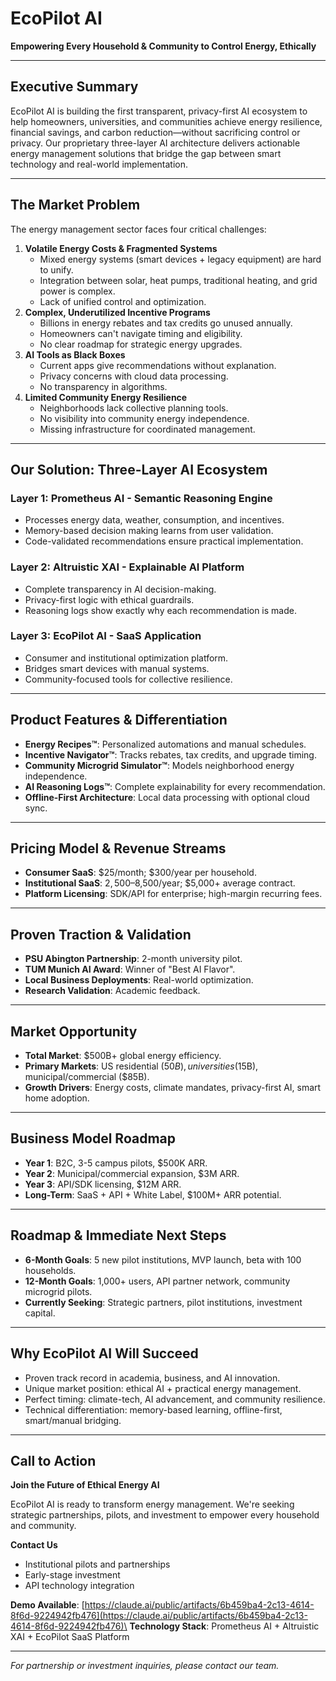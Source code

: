 # EcoPilot AI

**Empowering Every Household & Community to Control Energy, Ethically**

***

## Executive Summary

EcoPilot AI is building the first transparent, privacy-first AI ecosystem to help homeowners, universities, and communities achieve energy resilience, financial savings, and carbon reduction—without sacrificing control or privacy. Our proprietary three-layer AI architecture delivers actionable energy management solutions that bridge the gap between smart technology and real-world implementation.

***

## The Market Problem

The energy management sector faces four critical challenges:

1. **Volatile Energy Costs & Fragmented Systems**
   * Mixed energy systems (smart devices + legacy equipment) are hard to unify.
   * Integration between solar, heat pumps, traditional heating, and grid power is complex.
   * Lack of unified control and optimization.
2. **Complex, Underutilized Incentive Programs**
   * Billions in energy rebates and tax credits go unused annually.
   * Homeowners can't navigate timing and eligibility.
   * No clear roadmap for strategic energy upgrades.
3. **AI Tools as Black Boxes**
   * Current apps give recommendations without explanation.
   * Privacy concerns with cloud data processing.
   * No transparency in algorithms.
4. **Limited Community Energy Resilience**
   * Neighborhoods lack collective planning tools.
   * No visibility into community energy independence.
   * Missing infrastructure for coordinated management.

***

## Our Solution: Three-Layer AI Ecosystem

### Layer 1: Prometheus AI - Semantic Reasoning Engine

* Processes energy data, weather, consumption, and incentives.
* Memory-based decision making learns from user validation.
* Code-validated recommendations ensure practical implementation.

### Layer 2: Altruistic XAI - Explainable AI Platform

* Complete transparency in AI decision-making.
* Privacy-first logic with ethical guardrails.
* Reasoning logs show exactly why each recommendation is made.

### Layer 3: EcoPilot AI - SaaS Application

* Consumer and institutional optimization platform.
* Bridges smart devices with manual systems.
* Community-focused tools for collective resilience.

***

## Product Features & Differentiation

* **Energy Recipes™**: Personalized automations and manual schedules.
* **Incentive Navigator™**: Tracks rebates, tax credits, and upgrade timing.
* **Community Microgrid Simulator™**: Models neighborhood energy independence.
* **AI Reasoning Logs™**: Complete explainability for every recommendation.
* **Offline-First Architecture**: Local data processing with optional cloud sync.

***

## Pricing Model & Revenue Streams

* **Consumer SaaS**: $25/month; $300/year per household.
* **Institutional SaaS**: $2,500–$8,500/year; $5,000+ average contract.
* **Platform Licensing**: SDK/API for enterprise; high-margin recurring fees.

***

## Proven Traction & Validation

* **PSU Abington Partnership**: 2-month university pilot.
* **TUM Munich AI Award**: Winner of "Best AI Flavor".
* **Local Business Deployments**: Real-world optimization.
* **Research Validation**: Academic feedback.

***

## Market Opportunity

* **Total Market**: $500B+ global energy efficiency.
* **Primary Markets**: US residential ($50B), universities ($15B), municipal/commercial ($85B).
* **Growth Drivers**: Energy costs, climate mandates, privacy-first AI, smart home adoption.

***

## Business Model Roadmap

* **Year 1**: B2C, 3-5 campus pilots, $500K ARR.
* **Year 2**: Municipal/commercial expansion, $3M ARR.
* **Year 3**: API/SDK licensing, $12M ARR.
* **Long-Term**: SaaS + API + White Label, $100M+ ARR potential.

***

## Roadmap & Immediate Next Steps

* **6-Month Goals**: 5 new pilot institutions, MVP launch, beta with 100 households.
* **12-Month Goals**: 1,000+ users, API partner network, community microgrid pilots.
* **Currently Seeking**: Strategic partners, pilot institutions, investment capital.

***

## Why EcoPilot AI Will Succeed

* Proven track record in academia, business, and AI innovation.
* Unique market position: ethical AI + practical energy management.
* Perfect timing: climate-tech, AI advancement, and community resilience.
* Technical differentiation: memory-based learning, offline-first, smart/manual bridging.

***

## Call to Action

**Join the Future of Ethical Energy AI**

EcoPilot AI is ready to transform energy management. We're seeking strategic partnerships, pilots, and investment to empower every household and community.

**Contact Us**

* Institutional pilots and partnerships
* Early-stage investment
* API technology integration

**Demo Available**: [https://claude.ai/public/artifacts/6b459ba4-2c13-4614-8f6d-9224942fb476](https://claude.ai/public/artifacts/6b459ba4-2c13-4614-8f6d-9224942fb476)\
**Technology Stack**: Prometheus AI + Altruistic XAI + EcoPilot SaaS Platform

***

_For partnership or investment inquiries, please contact our team._
